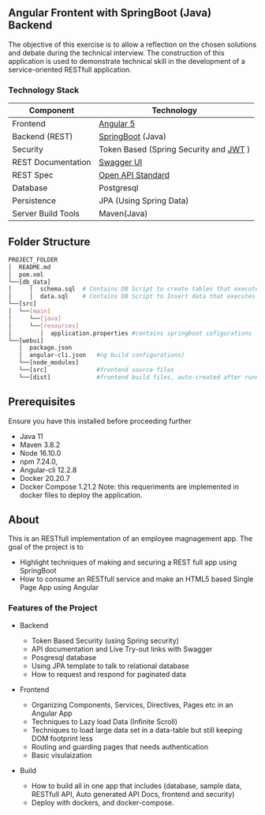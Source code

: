 ## Angular Frontent with SpringBoot (Java) Backend
The objective of this exercise is to allow a reflection on the chosen solutions and debate during the technical interview. The construction of this application is used to demonstrate technical skill in the development of a service-oriented RESTfull application.

### Technology Stack
Component         | Technology
---               | ---
Frontend          | [Angular 5](https://github.com/angular/angular)
Backend (REST)    | [SpringBoot](https://projects.spring.io/spring-boot) (Java)
Security          | Token Based (Spring Security and [JWT](https://github.com/auth0/java-jwt) )
REST Documentation| [Swagger UI](https://github.com/springfox/springfox)
REST Spec         | [Open API Standard](https://www.openapis.org/) 
Database          | Postgresql
Persistence       | JPA (Using Spring Data)
Server Build Tools| Maven(Java)

## Folder Structure
```bash
PROJECT_FOLDER
│  README.md
│  pom.xml
└──[db_data]
│     │  schema.sql  # Contains DB Script to create tables that executes during the App 
│     │  data.sql    # Contains DB Script to Insert data that executes during the App 
└──[src]      
│  └──[main]      
│     └──[java]      
│     └──[resources]
│        │  application.properties #contains springboot cofigurations
└──[webui]
   │  package.json     
   │  angular-cli.json   #ng build configurations)
   └──[node_modules]
   └──[src]              #frontend source files
   └──[dist]             #frontend build files, auto-created after running angular build: ng -build
```

## Prerequisites
Ensure you have this installed before proceeding further
- Java 11
- Maven 3.8.2
- Node 16.10.0
- npm 7.24.0,   
- Angular-cli 12.2.8
- Docker 20.20.7
- Docker Compose 1.21.2
Note: this requeriments are implemented in docker files to deploy the application.

## About
This is an RESTfull implementation of an employee magnagement app.
The goal of the project is to 
- Highlight techniques of making and securing a REST full app using SpringBoot
- How to consume an RESTfull service and make an HTML5 based Single Page App using Angular

### Features of the Project
* Backend
  * Token Based Security (using Spring security)
  * API documentation and Live Try-out links with Swagger 
  * Posgresql database
  * Using JPA template to talk to relational database
  * How to request and respond for paginated data 

* Frontend
  * Organizing Components, Services, Directives, Pages etc in an Angular App
  * Techniques to Lazy load Data (Infinite Scroll)
  * Techniques to load large data set in a data-table but still keeping DOM footprint less
  * Routing and guarding pages that needs authentication
  * Basic visulaization

* Build
  * How to build all in one app that includes (database, sample data, RESTfull API, Auto generated API Docs, frontend and security)
  * Deploy with dockers, and docker-compose.